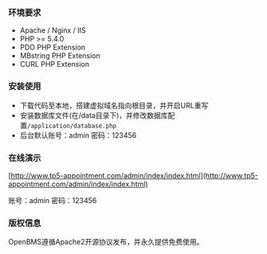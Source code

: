 

### 环境要求

* Apache / Nginx / IIS
* PHP >= 5.4.0
* PDO PHP Extension
* MBstring PHP Extension
* CURL PHP Extension


### 安装使用

* 下载代码至本地，搭建虚拟域名指向根目录，并开启URL重写
* 安装数据库文件(在/data目录下)，并修改数据库配置`/application/database.php`
* 后台默认账号：admin 密码：123456

### 在线演示

[http://www.tp5-appointment.com/admin/index/index.html](http://www.tp5-appointment.com/admin/index/index.html)

账号：admin 密码：123456

### 版权信息

OpenBMS遵循Apache2开源协议发布，并永久提供免费使用。
